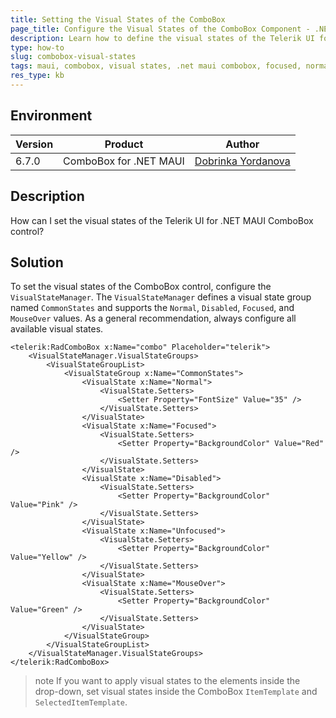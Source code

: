 ```yaml
---
title: Setting the Visual States of the ComboBox
page_title: Configure the Visual States of the ComboBox Component - .NET MAUI Knowledge Base
description: Learn how to define the visual states of the Telerik UI for .NET MAUI ComboBox control.
type: how-to
slug: combobox-visual-states
tags: maui, combobox, visual states, .net maui combobox, focused, normal, disabled, hover, mouse over
res_type: kb
---
```


## Environment

| Version | Product | Author | 
| --- | --- | ---- | 
| 6.7.0 | ComboBox for .NET MAUI | [Dobrinka Yordanova](https://www.telerik.com/blogs/author/dobrinka-yordanova)| 


## Description

How can I set the visual states of the Telerik UI for .NET MAUI ComboBox control?

## Solution

To set the visual states of the ComboBox control, configure the `VisualStateManager`. The `VisualStateManager` defines a visual state group named `CommonStates` and supports the `Normal`, `Disabled`, `Focused`, and `MouseOver` values. As a general recommendation, always configure all available visual states.

```XAML
<telerik:RadComboBox x:Name="combo" Placeholder="telerik">
    <VisualStateManager.VisualStateGroups>
        <VisualStateGroupList>
            <VisualStateGroup x:Name="CommonStates">
                <VisualState x:Name="Normal">
                    <VisualState.Setters>
                        <Setter Property="FontSize" Value="35" />
                    </VisualState.Setters>
                </VisualState>
                <VisualState x:Name="Focused">
                    <VisualState.Setters>
                        <Setter Property="BackgroundColor" Value="Red" />
                    </VisualState.Setters>
                </VisualState>
                <VisualState x:Name="Disabled">
                    <VisualState.Setters>
                        <Setter Property="BackgroundColor" Value="Pink" />
                    </VisualState.Setters>
                </VisualState>
                <VisualState x:Name="Unfocused">
                    <VisualState.Setters>
                        <Setter Property="BackgroundColor"  Value="Yellow" />
                    </VisualState.Setters>
                </VisualState>
                <VisualState x:Name="MouseOver">
                    <VisualState.Setters>
                        <Setter Property="BackgroundColor"  Value="Green" />
                    </VisualState.Setters>
                </VisualState>
            </VisualStateGroup>
        </VisualStateGroupList>
    </VisualStateManager.VisualStateGroups>
</telerik:RadComboBox>
```

>note If you want to apply visual states to the elements inside the drop-down, set visual states inside the ComboBox `ItemTemplate` and `SelectedItemTemplate`.
